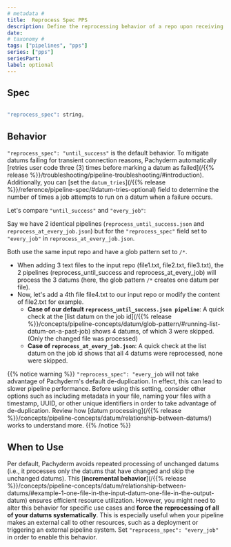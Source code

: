 ```yaml
---
# metadata # 
title:  Reprocess Spec PPS
description: Define the reprocessing behavior of a repo upon receiving new or modified. data. 
date: 
# taxonomy #
tags: ["pipelines", "pps"]
series: ["pps"]
seriesPart:
label: optional
---
```


## Spec

```s

"reprocess_spec": string,

```

## Behavior 


`"reprocess_spec": "until_success"` is the default behavior. To mitigate datums failing for transient connection reasons, Pachyderm automatically [retries user code three (3) times before marking a datum as failed](/{{% release %}}/troubleshooting/pipeline-troubleshooting/#introduction). Additionally, you can [set the  `datum_tries`](/{{% release %}}/reference/pipeline-spec/#datum-tries-optional) field to determine the number of times a job attempts to run on a datum when a failure occurs.

Let's compare `"until_success"` and `"every_job"`:

Say we have 2 identical pipelines (`reprocess_until_success.json` and `reprocess_at_every_job.json`) but for the `"reprocess_spec"` field set to `"every_job"` in `reprocess_at_every_job.json`. 

Both use the same input repo and have a glob pattern set to `/*`. 

- When adding 3 text files to the input repo (file1.txt, file2.txt, file3.txt), the 2 pipelines (reprocess_until_success and reprocess_at_every_job) will process the 3 datums (here, the glob pattern `/*` creates one datum per file).
- Now, let's add a 4th file file4.txt to our input repo or modify the content of file2.txt for example.
    - **Case of our default `reprocess_until_success.json pipeline`**: A quick check at the [list datum on the job id](/{{% release %}}/concepts/pipeline-concepts/datum/glob-pattern/#running-list-datum-on-a-past-job) shows 4 datums, of which 3 were skipped. (Only the changed file was processed)
    - **Case of `reprocess_at_every_job.json`**: A quick check at the list datum on the job id shows that all 4 datums were reprocessed, none were skipped.


{{% notice warning %}}
`"reprocess_spec": "every_job` will not take advantage of Pachyderm's default de-duplication. In effect, this can lead to slower pipeline performance. Before using this setting, consider other options such as including metadata in your file, naming your files with a timestamp, UUID, or other unique identifiers in order to take advantage of de-duplication. Review how [datum processing](/{{% release %}}/concepts/pipeline-concepts/datum/relationship-between-datums/) works to understand more.
{{% /notice %}}

## When to Use 

Per default, Pachyderm avoids repeated processing of unchanged datums (i.e., it processes only the datums that have changed and skip the unchanged datums). This [**incremental behavior**](/{{% release %}}/concepts/pipeline-concepts/datum/relationship-between-datums/#example-1-one-file-in-the-input-datum-one-file-in-the-output-datum) ensures efficient resource utilization. However, you might need to alter this behavior for specific use cases and **force the reprocessing of all of your datums systematically**. This is especially useful when your pipeline makes an external call to other resources, such as a deployment or triggering an external pipeline system.  Set `"reprocess_spec": "every_job"` in order to enable this behavior. 